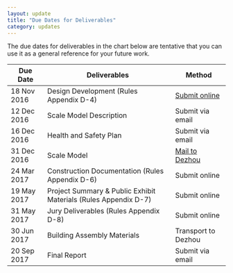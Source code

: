 ```yaml
---
layout: update
title: "Due Dates for Deliverables"
category: updates
---
```


The due dates for deliverables in the chart below are tentative that you can use it as a general reference for your future work.

<table class="table table-striped">
	<thead>
		<tr>
			<th>Due Date</th>
			<th>Deliverables</th>
			<th>Method</th>
		</tr>
	</thead>
	<tbody>
		<tr>
			<td>18 Nov 2016</td>
			<td>Design Development (Rules Appendix D-4)</td>
			<td><a href="{{ site.baseurl }}/pages/submission_dd.html">Submit online</a></td>
		</tr>
		<tr>
			<td>12 Dec 2016</td>
			<td>Scale Model Description</td>
			<td>Submit via email</td>
		</tr>
		<tr>
			<td>16 Dec 2016</td>
			<td>Health and Safety Plan</td>
			<td>Submit via email</td>
		</tr>
		<tr>
			<td>31 Dec 2016</td>
			<td>Scale Model</td>
			<td><a href="{{ site.baseurl }}/pages/submission_sm.html">Mail to Dezhou</a></td>
		</tr>
		<tr>
			<td>24 Mar 2017</td>
			<td>Construction Documentation (Rules Appendix D-6)</td>
			<td>Submit online</td>
		</tr>
		<tr>
			<td>19 May 2017</td>
			<td>Project Summary & Public Exhibit Materials (Rules Appendix D-7)</td>
			<td>Submit online</td>
		</tr>
		<tr>
			<td>31 May 2017</td>
			<td>Jury Deliverables (Rules Appendix D-8)</td>
			<td>Submit online</td>
		</tr>
		<tr>
			<td>30 Jun 2017</td>
			<td>Building Assembly Materials</td>
			<td>Transport to Dezhou</td>
		</tr>
		<tr>
			<td>20 Sep 2017</td>
			<td>Final Report</td>
			<td>Submit via email</td>
		</tr>
	</tbody>
</table>